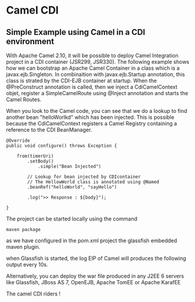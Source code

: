 # Camel CDI

## Simple Example using Camel in a CDI environment

With Apache Camel 2.10, it will be possible to deploy Camel Integration project
in a CDI container (JSR299, JSR330). The following example shows how we can bootstrap
an Apache Camel Container in a class which is a javax.ejb.Singleton. In combinaition
with javax.ejb.Startup annotation, this class is strated by the CDI-EJB container at startup.
When the @PreConstruct annotation is called, then we inject a CdiCamelContext objet, register
a SimpleCamelRoute using @Inject annotation and starts the Camel Routes.

When you look to the Camel code, you can see that we do a lookup to find another bean "helloWorlkd"
which has been injected. This is possible because the CdiCamelContext registers a Camel Registry containing
a reference to the CDI BeanManager.

    @Override
    public void configure() throws Exception {

        from(timerUri)
            .setBody()
                .simple("Bean Injected")

            // Lookup for bean injected by CDIcontainer
            // The HellowWorld class is annotated using @Named
            .beanRef("helloWorld", "sayHello")

            .log(">> Response : ${body}");

    }


The project can be started locally using the command

    maven package

as we have configured in the pom.xml project the glassfish embedded maven plugin.

 when Glassfish is started, the log EIP of Camel will produces the following output every 10s.

Alternatively, you can deploy the war file produced in any J2EE 6 servers like Glassfish, JBoss AS 7,
OpenEJB, Apache TomEE or Apache KarafEE

The camel CDI riders !